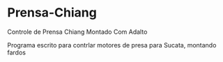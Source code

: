# Prensa-Chiang
Controle de Prensa Chiang Montado Com Adalto

Programa escrito para contrlar motores de presa para Sucata, montando fardos
